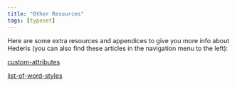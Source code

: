 ```yaml
---
title: "Other Resources"
tags: [typeset]
---
```

 
<html><body><section data-type="chapter" class="hsecchapter" data-hederis-type="hsecchapter" id="intro-resources" data-pi-attrs="id: intro-resources; data-tags: typeset;" role="doc-chapter" data-tags="typeset" data-author-name=" " data-book-title=" " title="Other Resources"><p class="hblkp" data-hederis-type="hblkp" id="pBYQEvPjP">Here are some extra resources and appendices to give you more info about Hederis (you can also find these articles in the navigation menu to the left): </p><p class="hblkp" data-hederis-type="hblkp" id="pnm9g3IxB"><a href="{% link _docs/custom-attributes.md %}" class="hspana" data-hederis-type="hspana" id="pY0KTERZN">custom-attributes</a></p><p class="hblkp" data-hederis-type="hblkp" id="pLuFm9BuY"><a href="{% link _docs/list-of-word-styles.md %}" class="hspana" data-hederis-type="hspana" id="pEsbJO3yV">list-of-word-styles</a></p></section></body></html>
